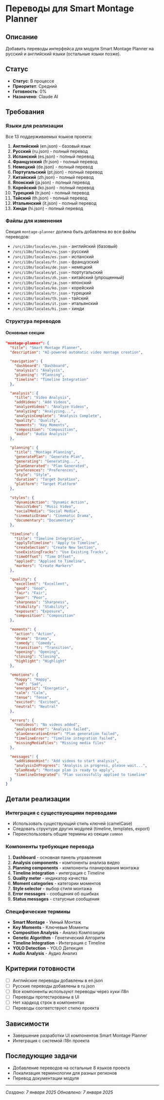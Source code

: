 # Переводы для Smart Montage Planner

## Описание
Добавить переводы интерфейса для модуля Smart Montage Planner на русский и английский языки (остальные языки позже).

## Статус
- **Статус**: В процессе
- **Приоритет**: Средний
- **Готовность**: 0%
- **Назначено**: Claude AI

## Требования

### Языки для реализации
Все 13 поддерживаемых языков проекта:

1. **Английский** (en.json) - базовый язык
2. **Русский** (ru.json) - полный перевод
3. **Испанский** (es.json) - полный перевод
4. **Французский** (fr.json) - полный перевод  
5. **Немецкий** (de.json) - полный перевод
6. **Португальский** (pt.json) - полный перевод
7. **Китайский** (zh.json) - полный перевод
8. **Японский** (ja.json) - полный перевод
9. **Корейский** (ko.json) - полный перевод
10. **Турецкий** (tr.json) - полный перевод
11. **Тайский** (th.json) - полный перевод
12. **Итальянский** (it.json) - полный перевод
13. **Хинди** (hi.json) - полный перевод

### Файлы для изменения
Секция `montage-planner` должна быть добавлена во все файлы переводов:

- `/src/i18n/locales/en.json` - английский (базовый)
- `/src/i18n/locales/ru.json` - русский  
- `/src/i18n/locales/es.json` - испанский
- `/src/i18n/locales/fr.json` - французский
- `/src/i18n/locales/de.json` - немецкий
- `/src/i18n/locales/pt.json` - португальский
- `/src/i18n/locales/zh.json` - китайский (упрощенный)
- `/src/i18n/locales/ja.json` - японский
- `/src/i18n/locales/ko.json` - корейский
- `/src/i18n/locales/tr.json` - турецкий
- `/src/i18n/locales/th.json` - тайский
- `/src/i18n/locales/it.json` - итальянский
- `/src/i18n/locales/hi.json` - хинди

### Структура переводов

#### Основные секции
```json
"montage-planner": {
  "title": "Smart Montage Planner",
  "description": "AI-powered automatic video montage creation",
  
  "navigation": {
    "dashboard": "Dashboard",
    "analysis": "Analysis", 
    "planning": "Planning",
    "timeline": "Timeline Integration"
  },
  
  "analysis": {
    "title": "Video Analysis",
    "addVideos": "Add Videos",
    "analyzeVideos": "Analyze Videos",
    "analyzing": "Analyzing...",
    "analysisComplete": "Analysis Complete",
    "quality": "Quality",
    "moments": "Key Moments",
    "composition": "Composition",
    "audio": "Audio Analysis"
  },
  
  "planning": {
    "title": "Montage Planning",
    "generatePlan": "Generate Plan",
    "generating": "Generating...",
    "planGenerated": "Plan Generated",
    "preferences": "Preferences",
    "style": "Style",
    "duration": "Target Duration",
    "platform": "Target Platform"
  },
  
  "styles": {
    "dynamicAction": "Dynamic Action",
    "musicVideo": "Music Video", 
    "socialMedia": "Social Media",
    "cinematicDrama": "Cinematic Drama",
    "documentary": "Documentary"
  },
  
  "timeline": {
    "title": "Timeline Integration",
    "applyToTimeline": "Apply to Timeline",
    "createSection": "Create New Section",
    "useExistingTracks": "Use Existing Tracks",
    "timeOffset": "Time Offset",
    "applied": "Applied to Timeline",
    "markers": "Create Markers"
  },
  
  "quality": {
    "excellent": "Excellent",
    "good": "Good", 
    "fair": "Fair",
    "poor": "Poor",
    "sharpness": "Sharpness",
    "stability": "Stability",
    "exposure": "Exposure",
    "composition": "Composition"
  },
  
  "moments": {
    "action": "Action",
    "drama": "Drama",
    "comedy": "Comedy",
    "transition": "Transition",
    "opening": "Opening", 
    "closing": "Closing",
    "highlight": "Highlight"
  },
  
  "emotions": {
    "happy": "Happy",
    "sad": "Sad",
    "energetic": "Energetic", 
    "calm": "Calm",
    "tense": "Tense",
    "excited": "Excited",
    "neutral": "Neutral"
  },
  
  "errors": {
    "noVideos": "No videos added",
    "analysisError": "Analysis failed",
    "planGenerationError": "Plan generation failed",
    "timelineError": "Timeline integration failed",
    "missingMediaFiles": "Missing media files"
  },
  
  "messages": {
    "addVideosHint": "Add videos to start analysis",
    "analysisInProgress": "Analysis in progress, please wait...",
    "planReady": "Montage plan is ready to apply",
    "timelineIntegrated": "Plan successfully applied to timeline"
  }
}
```

## Детали реализации

### Интеграция с существующими переводами
- Использовать существующий стиль ключей (camelCase)
- Следовать структуре других модулей (timeline, templates, export)
- Переиспользовать общие термины из секции `common`

### Компоненты требующие перевода
1. **Dashboard** - основная панель управления
2. **Analysis components** - компоненты анализа видео
3. **Planning components** - компоненты планирования монтажа 
4. **Timeline integration** - интеграция с Timeline
5. **Quality meter** - индикатор качества
6. **Moment categories** - категории моментов
7. **Style selector** - выбор стиля монтажа
8. **Error messages** - сообщения об ошибках
9. **Status messages** - статусные сообщения

### Специфические термины
- **Smart Montage** - Умный Монтаж
- **Key Moments** - Ключевые Моменты  
- **Composition Analysis** - Анализ Композиции
- **Genetic Algorithm** - Генетический Алгоритм
- **Timeline Integration** - Интеграция с Timeline
- **YOLO Detection** - YOLO Детекция
- **Audio Analysis** - Аудио Анализ

## Критерии готовности
- [ ] Английские переводы добавлены в en.json
- [ ] Русские переводы добавлены в ru.json  
- [ ] Все компоненты используют переводы через хуки i18n
- [ ] Переводы протестированы в UI
- [ ] Нет хардкод строк в компонентах
- [ ] Переводы соответствуют стилю проекта

## Зависимости
- Завершение разработки UI компонентов Smart Montage Planner
- Интеграция с системой i18n проекта

## Последующие задачи
- Добавление переводов на остальные 8 языков проекта
- Локализация терминологии для разных регионов
- Перевод документации модуля

---

*Создано: 7 января 2025*
*Обновлено: 7 января 2025*